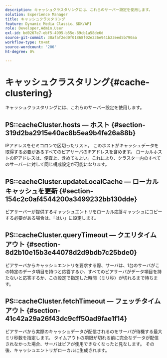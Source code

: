 ```yaml
---
description: キャッシュクラスタリングには、これらのサーバー設定を使用します。
solution: Experience Manager
title: キャッシュクラスタリング
feature: Dynamic Media Classic、SDK/API
role: Developer,Admin,User
exl-id: bd0267e7-ebf5-4995-b55e-89cb1a58de6d
source-git-commit: 38afaf2ed0f01868f02e236e941b23eed5b790aa
workflow-type: tm+mt
source-wordcount: '206'
ht-degree: 0%

---
```


# キャッシュクラスタリング{#cache-clustering}

キャッシュクラスタリングには、これらのサーバー設定を使用します。

## PS::cacheCluster.hosts — ホスト {#section-319d2ba2915e40ac8b5ea9b4fe26a88b}

IPアドレスをセミコロンで区切ったリスト。 このホストがキャッシュデータを取得する必要があるすべてのピアサーバのIPアドレスを含めます。 ローカルホストのIPアドレスは、便宜上、含めてもよい。これにより、クラスター内のすべてのサーバーに対して同じ構成設定が可能になります。

## PS::cacheCluster.updateLocalCache — ローカルキャッシュを更新 {#section-154c2c0af4544200a3499232bb130dde}

ピアサーバーが提供するキャッシュエントリをローカル応答キャッシュにコピーする必要がある場合は、「はい」に設定します。

## PS::cacheCluster.queryTimeout — クエリタイムアウト {#section-8d2b10e15b3e44078d2d9bdb7c25bde0}

ピアサーバからキャッシュエントリを要求する際、サーバは、1台のサーバがこの特定のデータ項目を持つと応答するか、すべてのピアサーバがデータ項目を持たないと応答するか、この設定で指定した時間（ミリ秒）が切れるまで待ちます。

## PS::cacheCluster.fetchTimeout — フェッチタイムアウト {#section-41c42a29a26f43dc9cff50ad9fae1f14}

ピアサーバから実際のキャッシュデータが配信されるのをサーバが待機する最大ミリ秒数を指定します。 タイムアウトの期限が切れる前に完全なデータが配信されなかった場合、サーバはピアが使用できなくなったと見なします。 その後、キャッシュエントリがローカルに生成されます。
